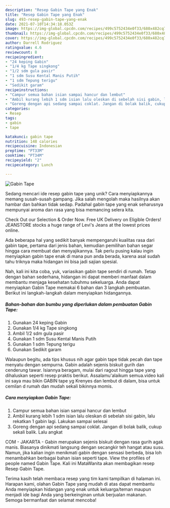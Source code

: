 ```yaml
---
description: "Resep Gabin Tape yang Enak"
title: "Resep Gabin Tape yang Enak"
slug: 493-resep-gabin-tape-yang-enak
date: 2021-07-10T14:34:18.053Z
image: https://img-global.cpcdn.com/recipes/499c5752434e0f33/680x482cq70/gabin-tape-foto-resep-utama.jpg
thumbnail: https://img-global.cpcdn.com/recipes/499c5752434e0f33/680x482cq70/gabin-tape-foto-resep-utama.jpg
cover: https://img-global.cpcdn.com/recipes/499c5752434e0f33/680x482cq70/gabin-tape-foto-resep-utama.jpg
author: Darrell Rodriguez
ratingvalue: 4.6
reviewcount: 8
recipeingredient:
- "24 keping Gabin"
- "1/4 kg Tape singkong"
- "1/2 sdm gula pasir"
- "1 sdm Susu Kental Manis Putih"
- "1 sdm Tepung terigu"
- "Sedikit garam"
recipeinstructions:
- "Campur semua bahan isian sampai hancur dan lembut"
- "Ambil kurang lebih 1 sdm isian lalu oleskan di sebelah sisi gabin, lalu rekatkan 1 gabin lagi. Lakukan sampai selesai"
- "Goreng dengan api sedang sampai coklat. Jangan di bolak balik, cukup sekali balik. Lalu angkat"
categories:
- Resep
tags:
- gabin
- tape

katakunci: gabin tape 
nutrition: 148 calories
recipecuisine: Indonesian
preptime: "PT33M"
cooktime: "PT34M"
recipeyield: "2"
recipecategory: Lunch

---
```



![Gabin Tape](https://img-global.cpcdn.com/recipes/499c5752434e0f33/680x482cq70/gabin-tape-foto-resep-utama.jpg)

Sedang mencari ide resep gabin tape yang unik? Cara menyiapkannya memang susah-susah gampang. Jika salah mengolah maka hasilnya akan hambar dan bahkan tidak sedap. Padahal gabin tape yang enak seharusnya mempunyai aroma dan rasa yang bisa memancing selera kita.

Check Out our Selection &amp; Order Now. Free UK Delivery on Eligible Orders! JEANSTORE stocks a huge range of Levi&#39;s Jeans at the lowest prices online.

Ada beberapa hal yang sedikit banyak mempengaruhi kualitas rasa dari gabin tape, pertama dari jenis bahan, kemudian pemilihan bahan segar hingga cara membuat dan menyajikannya. Tak perlu pusing kalau ingin menyiapkan gabin tape enak di mana pun anda berada, karena asal sudah tahu triknya maka hidangan ini bisa jadi sajian spesial.


Nah, kali ini kita coba, yuk, variasikan gabin tape sendiri di rumah. Tetap dengan bahan sederhana, hidangan ini dapat memberi manfaat dalam membantu menjaga kesehatan tubuhmu sekeluarga. Anda dapat menyiapkan Gabin Tape memakai 6 bahan dan 3 langkah pembuatan. Berikut ini langkah-langkah dalam menyiapkan hidangannya.

<!--inarticleads1-->

##### Bahan-bahan dan bumbu yang diperlukan dalam pembuatan Gabin Tape:

1. Gunakan 24 keping Gabin
1. Gunakan 1/4 kg Tape singkong
1. Ambil 1/2 sdm gula pasir
1. Gunakan 1 sdm Susu Kental Manis Putih
1. Gunakan 1 sdm Tepung terigu
1. Gunakan Sedikit garam


Walaupun begitu, ada tips khusus nih agar gabin tape tidak pecah dan tape menyatu dengan sempurna. Gabin adalah sejenis biskuit gurih dan cenderung tawar. Isiannya beragam, mulai dari ragout hingga tape yang dihaluskan seperti resep praktis berikut. Assalamu&#39;alaikum semua.video kali ini saya mau bikin GABIN tape yg Krenyes dan lembut di dalam, bisa untuk cemilan d rumah dan mudah sekali bikinnya momis. 

<!--inarticleads2-->

##### Cara menyiapkan Gabin Tape:

1. Campur semua bahan isian sampai hancur dan lembut
1. Ambil kurang lebih 1 sdm isian lalu oleskan di sebelah sisi gabin, lalu rekatkan 1 gabin lagi. Lakukan sampai selesai
1. Goreng dengan api sedang sampai coklat. Jangan di bolak balik, cukup sekali balik. Lalu angkat


COM - JAKARTA - Gabin merupakan sejenis biskuit dengan rasa gurih agak manis. Biasanya dinikmati langsung dengan secangkir teh hangat atau susu. Namun, jika kalian ingin menikmati gabin dengan sensasi berbeda, bisa loh menambahkan berbagai bahan isian seperti tape. View the profiles of people named Gabin Tape. Kali ini MataWanita akan membagikan resep Resep Gabin Tape. 

Terima kasih telah membaca resep yang tim kami tampilkan di halaman ini. Harapan kami, olahan Gabin Tape yang mudah di atas dapat membantu Anda menyiapkan hidangan yang enak untuk keluarga/teman maupun menjadi ide bagi Anda yang berkeinginan untuk berjualan makanan. Semoga bermanfaat dan selamat mencoba!
